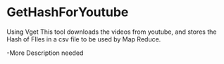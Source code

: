 GetHashForYoutube
=================

Using Vget This tool downloads the videos from youtube, and stores the Hash of FIles in a csv file to be used by Map Reduce.

-More Description needed
